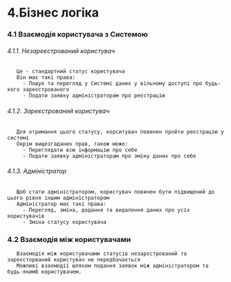 # 4.Бізнес логіка
### 4.1 Взаємодія користувача з Системою 
   ###### 4.1.1. Незареєстрований користувач
       Це - стандартний статус користувача
       Він має такі права:
         - Пошук та перегляд у Системі даних у вільному доступі про будь-кого зареєстрованого
         - Подати заявку адміністраторам про реєстрацію
   ###### 4.1.2. Зареєстрований користувач
       Для отримання цього статусу, корситувач повинен пройти реєстрацію у системі
       Окрім вищезгаданих прав, також може:
         - Переглядати всю інформацію про себе
         - Подати заявку адміністраторам про зміну даних про себе
   ###### 4.1.3. Адміністратор
       Щоб стати адміністратором, користувач повинен бути підвищений до цього рівня іншим адміністратором
       Адміністратор має такі права:
         - Перегляд, зміна, додання та видалення даних про усіх користувачів
         - Зміна статусу користувача
### 4.2 Взаємодія між користувачами
       Взаємодія між користувачами статусів незарєстрований та зареєсторваний користувач не передбачається
       Можливі взаємодії шляхом подання заявок між адміністратором та будь-яким8 користувачем.
